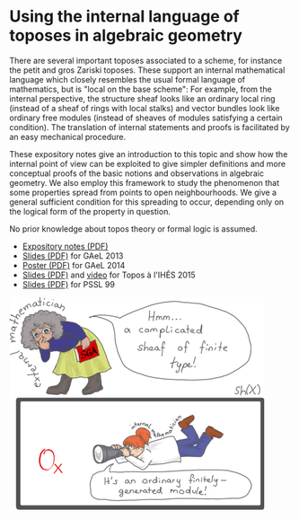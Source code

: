 # Using the internal language of toposes in algebraic geometry

There are several important toposes associated to a scheme, for instance the
petit and gros Zariski toposes. These support an internal mathematical language
which closely resembles the usual formal language of mathematics, but is
"local on the base scheme": For example, from the internal perspective, the
structure sheaf looks like an ordinary local ring (instead of a sheaf of rings
with local stalks) and vector bundles look like ordinary free modules (instead
of sheaves of modules satisfying a certain condition). The translation of
internal statements and proofs is facilitated by an easy mechanical procedure.

These expository notes give an introduction to this topic and show how the
internal point of view can be exploited to give simpler definitions and more
conceptual proofs of the basic notions and observations in algebraic geometry.
We also employ this framework to study the phenomenon that some properties
spread from points to open neighbourhoods. We give a general sufficient
condition for this spreading to occur, depending only on the logical form of
the property in question.

No prior knowledge about topos theory or formal logic is assumed.

* [Expository notes (PDF)](https://github.com/iblech/internal-methods/raw/master/notes.pdf)
* [Slides (PDF)](http://www.speicherleck.de/iblech/stuff/gael2013-topos.pdf)
  for GAeL 2013
* [Poster (PDF)](https://github.com/iblech/internal-methods/raw/master/poster.pdf)
  for GAeL 2014
* [Slides (PDF)](https://github.com/iblech/internal-methods/raw/master/slides-ihes2015.pdf)
  and [video](https://www.youtube.com/watch?v=7S8--bIKaWQ)
  for Topos à l'IHÉS 2015
* [Slides (PDF)](https://github.com/iblech/internal-methods/raw/master/slides-pssl99.pdf)
  for PSSL 99

![Sheaves of rings look like ordinary rings from the internal point of view.](images/external-internal-small.png)
